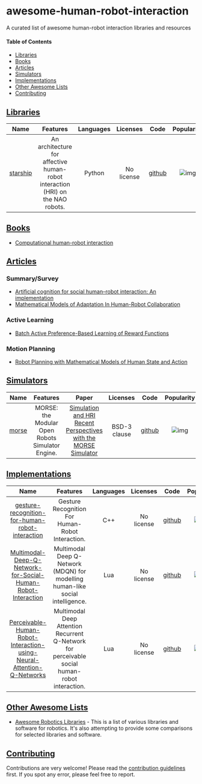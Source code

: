 # awesome-human-robot-interaction
A curated list of awesome human-robot interaction libraries and resources

#### Table of Contents
* [Libraries](#libraries)
* [Books](#books)
* [Articles](#articles)
* [Simulators](#simulators)
* [Implementations](#implementations)
* [Other Awesome Lists](#other-awesome-lists)
* [Contributing](#contributing)

## [Libraries](#libraries)

| Name | Features | Languages | Licenses | Code | Popularity |
|:----:|:--------:|:---------:|:--------:|:----:|:----------:|
| [starship](https://github.com/thealexhong/starship) | An architecture for affective human-robot interaction (HRI) on the NAO robots. | Python | No license | [github](https://github.com/thealexhong/starship) | ![img](https://img.shields.io/github/stars/thealexhong/starship.svg?style=social&label=Star&maxAge=2592000)|

## [Books](#books)

- [Computational human-robot interaction](http://guyhoffman.com/publications/ThomazHoffmanCakmak16.pdf)

## [Articles](#articles)

### Summary/Survey

- [Artificial cognition for social human–robot interaction: An implementation](https://reader.elsevier.com/reader/sd/pii/S0004370216300790?token=7CA655FA2B80B72E1C2D34772DFFBCC5BFD88696BE3DFE98BB80C953FD0DD96BF79D89F6E1D2DAF2014B7618FC05A6B7)
- [Mathematical Models of Adaptation In Human-Robot Collaboration](http://stefanosnikolaidis.net/papers/snikol_review_2017.pdf)

### Active Learning

- [Batch Active Preference-Based Learning of Reward Functions](https://arxiv.org/pdf/1810.04303.pdf)

### Motion Planning

- [Robot Planning with Mathematical Models of Human State and Action](https://arxiv.org/pdf/1705.04226.pdf)

## [Simulators](#simulators)

| Name | Features | Paper | Licenses | Code | Popularity |
|:----:|:--------:|:---------:|:--------:|:----:|:----------:|
| [morse](https://github.com/morse-simulator/morse) | MORSE: the Modular Open Robots Simulator Engine. | [Simulation and HRI Recent Perspectives with the MORSE Simulator](https://pub.uni-bielefeld.de/download/2685211/2702024) | BSD-3 clause | [github](https://github.com/morse-simulator/morse) | ![img](https://img.shields.io/github/stars/morse-simulator/morse.svg?style=social&label=Star&maxAge=2592000)|

## [Implementations](#implementations)

| Name | Features | Languages | Licenses | Code | Popularity |
|:----:|:--------:|:---------:|:--------:|:----:|:----------:|
| [gesture-recognition-for-human-robot-interaction](https://github.com/AravinthPanch/gesture-recognition-for-human-robot-interaction) | Gesture Recognition For Human-Robot Interaction. | C++ | No license | [github](https://github.com/AravinthPanch/gesture-recognition-for-human-robot-interaction) | ![img](https://img.shields.io/github/stars/AravinthPanch/gesture-recognition-for-human-robot-interaction.svg?style=social&label=Star&maxAge=2592000)|
| [Multimodal-Deep-Q-Network-for-Social-Human-Robot-Interaction](https://github.com/ahq1993/Multimodal-Deep-Q-Network-for-Social-Human-Robot-Interaction) | Multimodal Deep Q-Network (MDQN) for modelling human-like social intelligence. | Lua | No license | [github](https://github.com/ahq1993/Multimodal-Deep-Q-Network-for-Social-Human-Robot-Interaction) | ![img](https://img.shields.io/github/stars/ahq1993/Multimodal-Deep-Q-Network-for-Social-Human-Robot-Interaction.svg?style=social&label=Star&maxAge=2592000)|
| [Perceivable-Human-Robot-Interaction-using-Neural-Attention-Q-Networks](https://github.com/ahq1993/Perceivable-Human-Robot-Interaction-using-Neural-Attention-Q-Networks) | Multimodal Deep Attention Recurrent Q-Network for perceivable social human-robot interaction. | Lua | No license | [github](https://github.com/ahq1993/Perceivable-Human-Robot-Interaction-using-Neural-Attention-Q-Networks) | ![img](https://img.shields.io/github/stars/ahq1993/Perceivable-Human-Robot-Interaction-using-Neural-Attention-Q-Networks.svg?style=social&label=Star&maxAge=2592000)|

## [Other Awesome Lists](#other-awesome-lists)

* [Awesome Robotics Libraries](https://github.com/jslee02/awesome-robotics-libraries) - This is a list of various libraries and software for robotics. It's also attempting to provide some comparisons for selected libraries and software.

## [Contributing](#contributing)

Contributions are very welcome! Please read the [contribution guidelines](CONTRIBUTING.md) first. If you spot any error, please feel free to report.
